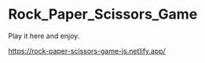 # Rock_Paper_Scissors_Game
Play it here and enjoy.

https://rock-paper-scissors-game-js.netlify.app/
